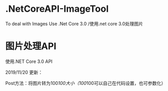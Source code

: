 # .NetCoreAPI-ImageTool
To deal with Images Use .Net Core 3.0 /使用.net core 3.0处理图片
# 图片处理API

使用.NET Core 3.0 API



2019/11/20 更新：

​		Post方法：将图片转为100*100大小（100*100可以自己在代码设置，也可参数化）
